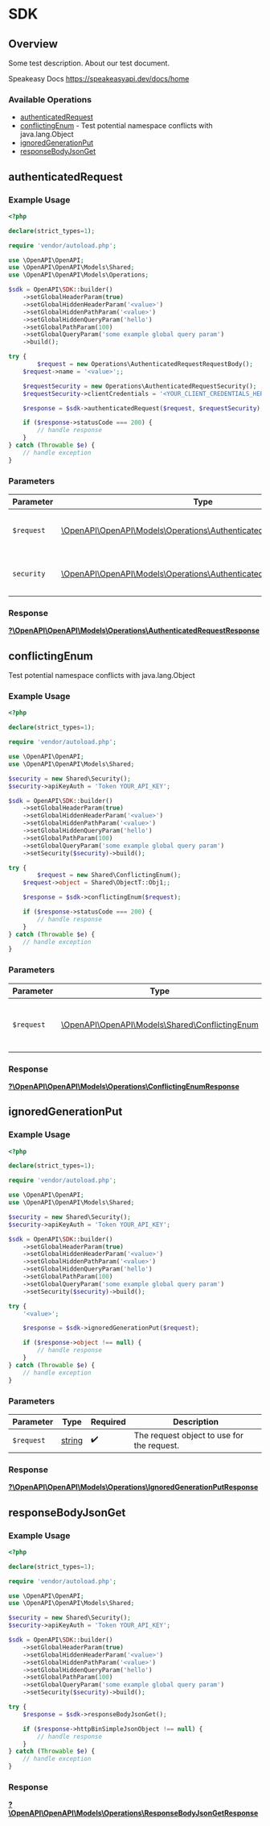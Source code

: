# SDK


## Overview

Some test description.
About our test document.

Speakeasy Docs
<https://speakeasyapi.dev/docs/home>
### Available Operations

* [authenticatedRequest](#authenticatedrequest)
* [conflictingEnum](#conflictingenum) - Test potential namespace conflicts with java.lang.Object
* [ignoredGenerationPut](#ignoredgenerationput)
* [responseBodyJsonGet](#responsebodyjsonget)

## authenticatedRequest

### Example Usage

```php
<?php

declare(strict_types=1);

require 'vendor/autoload.php';

use \OpenAPI\OpenAPI;
use \OpenAPI\OpenAPI\Models\Shared;
use \OpenAPI\OpenAPI\Models\Operations;

$sdk = OpenAPI\SDK::builder()
    ->setGlobalHeaderParam(true)
    ->setGlobalHiddenHeaderParam('<value>')
    ->setGlobalHiddenPathParam('<value>')
    ->setGlobalHiddenQueryParam('hello')
    ->setGlobalPathParam(100)
    ->setGlobalQueryParam('some example global query param')
    ->build();

try {
        $request = new Operations\AuthenticatedRequestRequestBody();
    $request->name = '<value>';;

    $requestSecurity = new Operations\AuthenticatedRequestSecurity();
    $requestSecurity->clientCredentials = '<YOUR_CLIENT_CREDENTIALS_HERE>';

    $response = $sdk->authenticatedRequest($request, $requestSecurity);

    if ($response->statusCode === 200) {
        // handle response
    }
} catch (Throwable $e) {
    // handle exception
}
```

### Parameters

| Parameter                                                                                                                        | Type                                                                                                                             | Required                                                                                                                         | Description                                                                                                                      |
| -------------------------------------------------------------------------------------------------------------------------------- | -------------------------------------------------------------------------------------------------------------------------------- | -------------------------------------------------------------------------------------------------------------------------------- | -------------------------------------------------------------------------------------------------------------------------------- |
| `$request`                                                                                                                       | [\OpenAPI\OpenAPI\Models\Operations\AuthenticatedRequestRequestBody](../../Models/Operations/AuthenticatedRequestRequestBody.md) | :heavy_check_mark:                                                                                                               | The request object to use for the request.                                                                                       |
| `security`                                                                                                                       | [\OpenAPI\OpenAPI\Models\Operations\AuthenticatedRequestSecurity](../../Models/Operations/AuthenticatedRequestSecurity.md)       | :heavy_check_mark:                                                                                                               | The security requirements to use for the request.                                                                                |


### Response

**[?\OpenAPI\OpenAPI\Models\Operations\AuthenticatedRequestResponse](../../Models/Operations/AuthenticatedRequestResponse.md)**


## conflictingEnum

Test potential namespace conflicts with java.lang.Object

### Example Usage

```php
<?php

declare(strict_types=1);

require 'vendor/autoload.php';

use \OpenAPI\OpenAPI;
use \OpenAPI\OpenAPI\Models\Shared;

$security = new Shared\Security();
$security->apiKeyAuth = 'Token YOUR_API_KEY';

$sdk = OpenAPI\SDK::builder()
    ->setGlobalHeaderParam(true)
    ->setGlobalHiddenHeaderParam('<value>')
    ->setGlobalHiddenPathParam('<value>')
    ->setGlobalHiddenQueryParam('hello')
    ->setGlobalPathParam(100)
    ->setGlobalQueryParam('some example global query param')
    ->setSecurity($security)->build();

try {
        $request = new Shared\ConflictingEnum();
    $request->object = Shared\ObjectT::Obj1;;

    $response = $sdk->conflictingEnum($request);

    if ($response->statusCode === 200) {
        // handle response
    }
} catch (Throwable $e) {
    // handle exception
}
```

### Parameters

| Parameter                                                                                | Type                                                                                     | Required                                                                                 | Description                                                                              |
| ---------------------------------------------------------------------------------------- | ---------------------------------------------------------------------------------------- | ---------------------------------------------------------------------------------------- | ---------------------------------------------------------------------------------------- |
| `$request`                                                                               | [\OpenAPI\OpenAPI\Models\Shared\ConflictingEnum](../../Models/Shared/ConflictingEnum.md) | :heavy_check_mark:                                                                       | The request object to use for the request.                                               |


### Response

**[?\OpenAPI\OpenAPI\Models\Operations\ConflictingEnumResponse](../../Models/Operations/ConflictingEnumResponse.md)**


## ignoredGenerationPut

### Example Usage

```php
<?php

declare(strict_types=1);

require 'vendor/autoload.php';

use \OpenAPI\OpenAPI;
use \OpenAPI\OpenAPI\Models\Shared;

$security = new Shared\Security();
$security->apiKeyAuth = 'Token YOUR_API_KEY';

$sdk = OpenAPI\SDK::builder()
    ->setGlobalHeaderParam(true)
    ->setGlobalHiddenHeaderParam('<value>')
    ->setGlobalHiddenPathParam('<value>')
    ->setGlobalHiddenQueryParam('hello')
    ->setGlobalPathParam(100)
    ->setGlobalQueryParam('some example global query param')
    ->setSecurity($security)->build();

try {
    '<value>';

    $response = $sdk->ignoredGenerationPut($request);

    if ($response->object !== null) {
        // handle response
    }
} catch (Throwable $e) {
    // handle exception
}
```

### Parameters

| Parameter                                  | Type                                       | Required                                   | Description                                |
| ------------------------------------------ | ------------------------------------------ | ------------------------------------------ | ------------------------------------------ |
| `$request`                                 | [string](../../.md)                        | :heavy_check_mark:                         | The request object to use for the request. |


### Response

**[?\OpenAPI\OpenAPI\Models\Operations\IgnoredGenerationPutResponse](../../Models/Operations/IgnoredGenerationPutResponse.md)**


## responseBodyJsonGet

### Example Usage

```php
<?php

declare(strict_types=1);

require 'vendor/autoload.php';

use \OpenAPI\OpenAPI;
use \OpenAPI\OpenAPI\Models\Shared;

$security = new Shared\Security();
$security->apiKeyAuth = 'Token YOUR_API_KEY';

$sdk = OpenAPI\SDK::builder()
    ->setGlobalHeaderParam(true)
    ->setGlobalHiddenHeaderParam('<value>')
    ->setGlobalHiddenPathParam('<value>')
    ->setGlobalHiddenQueryParam('hello')
    ->setGlobalPathParam(100)
    ->setGlobalQueryParam('some example global query param')
    ->setSecurity($security)->build();

try {
    $response = $sdk->responseBodyJsonGet();

    if ($response->httpBinSimpleJsonObject !== null) {
        // handle response
    }
} catch (Throwable $e) {
    // handle exception
}
```


### Response

**[?\OpenAPI\OpenAPI\Models\Operations\ResponseBodyJsonGetResponse](../../Models/Operations/ResponseBodyJsonGetResponse.md)**

